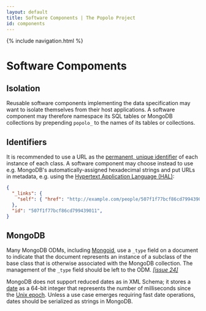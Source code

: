 ```yaml
---
layout: default
title: Software Components | The Popolo Project
id: components
---
```

{% include navigation.html %}

# Software Compoments

## Isolation

Reusable software components implementing the data specification may want to isolate themselves from their host applications. A software component may therefore namespace its SQL tables or MongoDB collections by prepending `popolo_` to the names of its tables or collections.

## Identifiers

It is recommended to use a URL as the [permanent, unique identifier](/specs/#use-cases-and-requirements) of each instance of each class. A software component may choose instead to use e.g. MongoDB's automatically-assigned hexadecimal strings and put URLs in metadata, e.g. using the [Hypertext Application Language (HAL)](http://stateless.co/hal_specification.html):

```json
{
  "_links": {
    "self": { "href": "http://example.com/people/507f1f77bcf86cd799439011" }
  },
  "id": "507f1f77bcf86cd799439011",
}
```

## MongoDB

Many MongoDB ODMs, including [Mongoid](http://mongoid.org/), use a `_type` field on a document to indicate that the document represents an instance of a subclass of the base class that is otherwise associated with the MongoDB collection. The management of the `_type` field should be left to the ODM. [*[issue 24]*](https://github.com/opennorth/popolo-spec/issues/24)

MongoDB does not support reduced dates as in XML Schema; it stores a [date](http://docs.mongodb.org/manual/core/document/#date) as a 64-bit integer that represents the number of milliseconds since the [Unix epoch](http://en.wikipedia.org/wiki/Unix_time). Unless a use case emerges requiring fast date operations, dates should be serialized as strings in MongoDB.
